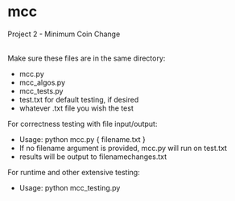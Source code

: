 # mcc
Project 2 - Minimum Coin Change<br><br>

Make sure these files are in the same directory:<br>
- mcc.py<br>
- mcc_algos.py<br>
- mcc_tests.py<br>
- test.txt for default testing, if desired<br>
- whatever .txt file you wish the test<br>

For correctness testing with file input/output:<br>
- Usage: python mcc.py { filename.txt }<br>
- If no filename argument is provided, mcc.py will run on test.txt<br>
- results will be output to filenamechanges.txt<br>

For runtime and other extensive testing:<br>
- Usage: python mcc_testing.py
